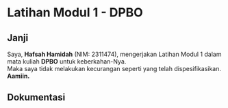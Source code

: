 # Latihan Modul 1 - DPBO

## **Janji**
Saya, **Hafsah Hamidah** (NIM: 2311474), mengerjakan Latihan Modul 1 dalam mata kuliah **DPBO** untuk keberkahan-Nya.  
Maka saya tidak melakukan kecurangan seperti yang telah dispesifikasikan. **Aamiin.**  

## **Dokumentasi**
